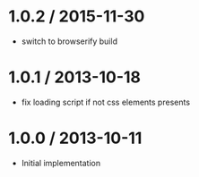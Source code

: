 
1.0.2 / 2015-11-30
==================

 * switch to browserify build

1.0.1 / 2013-10-18 
==================

 * fix loading script if not css elements presents

1.0.0 / 2013-10-11 
==================

 * Initial implementation
